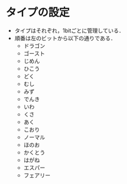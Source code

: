 # タイプの設定
- タイプはそれぞれ，1bitごとに管理している．
- 順番は左のビットから以下の通りである．
  - ドラゴン
  - ゴースト
  - じめん
  - ひこう
  - どく
  - むし
  - みず
  - でんき
  - いわ
  - くさ
  - あく
  - こおり
  - ノーマル
  - ほのお
  - かくとう
  - はがね
  - エスパー
  - フェアリー
